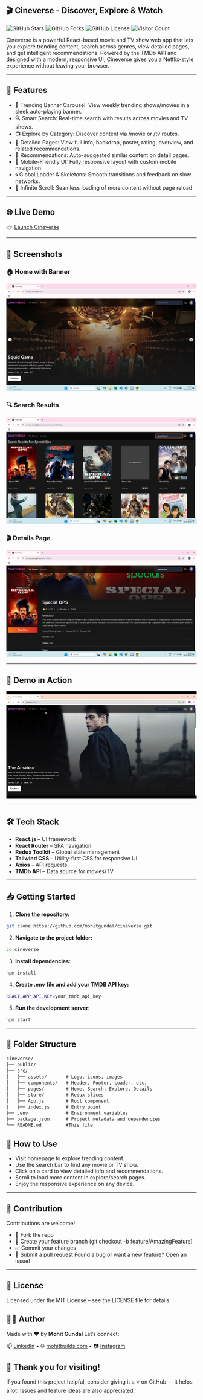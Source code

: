 ## 🎬 Cineverse - Discover, Explore & Watch

![GitHub Stars](https://img.shields.io/github/stars/mohitgundal/Calculator-App?style=social)
![GitHub Forks](https://img.shields.io/github/forks/mohitgundal/Calculator-App?style=social)
![GitHub License](https://img.shields.io/github/license/mohitgundal/Calculator-App)
![Visitor Count](https://komarev.com/ghpvc/?username=mohitgundal&label=Repo+Views&color=blue)

Cineverse is a powerful React-based movie and TV show web app that lets you explore trending content, search across genres, view detailed pages, and get intelligent recommendations. Powered by the TMDb API and designed with a modern, responsive UI, Cineverse gives you a Netflix-style experience without leaving your browser.

---

## 🚀 Features
- 🎥 Trending Banner Carousel: View weekly trending shows/movies in a sleek auto-playing banner.
- 🔍 Smart Search: Real-time search with results across movies and TV shows.
- 📺 Explore by Category: Discover content via /movie or /tv routes.
- 🎯 Detailed Pages: View full info, backdrop, poster, rating, overview, and related recommendations.
- 🤝 Recommendations: Auto-suggested similar content on detail pages.
- 📱 Mobile-Friendly UI: Fully responsive layout with custom mobile navigation.
- 🌀 Global Loader & Skeletons: Smooth transitions and feedback on slow networks.
- 🔁 Infinite Scroll: Seamless loading of more content without page reload.

---

## 🌐 Live Demo
👉 [Launch Cineverse](https://your-demo-link.netlify.app)

---

## 📸 Screenshots

### 🏠 Home with Banner
![Calculator ScreenShot 1](Images/Screenshot1.png)

### 🔍 Search Results
![Calculator ScreenShot 2](Images/Screenshot2.png)

### 🎬 Details Page
![Calculator ScreenShot 3](Images/Screenshot3.png)

---

## 🎥 Demo in Action
![Cineverse Demo](./Images/demo.gif)

---

## 🛠 Tech Stack

- **React.js** – UI framework
- **React Router** – SPA navigation
- **Redux Toolkit** – Global state management
- **Tailwind CSS** – Utility-first CSS for responsive UI
- **Axios** – API requests
- **TMDb API** – Data source for movies/TV

---

## 📥 Getting Started

1. **Clone the repository:**

```bash
git clone https://github.com/mohitgundal/cineverse.git
```


2. **Navigate to the project folder:**

```bash
cd cineverse
```

3. **Install dependencies:**

```bash
npm install
```

4. **Create .env file and add your TMDB API key:**

```bash
REACT_APP_API_KEY=your_tmdb_api_key
```

5. **Run the development server:**

```bash
npm start
```

---

## 📁 Folder Structure
```plaintext
cineverse/
├── public/
├── src/
│   ├── assets/       # Logo, icons, images
│   ├── components/   # Header, Footer, Loader, etc.
│   ├── pages/        # Home, Search, Explore, Details
│   ├── store/        # Redux slices
│   ├── App.js        # Root component
│   ├── index.js      # Entry point
├── .env              # Environment variables
├── package.json      # Project metadata and dependencies
└── README.md         #This file
```

## 📌 How to Use

- Visit homepage to explore trending content.
- Use the search bar to find any movie or TV show.
- Click on a card to view detailed info and recommendations.
- Scroll to load more content in explore/search pages.
- Enjoy the responsive experience on any device.

---

## 🤝 Contribution
Contributions are welcome!
- 🍴 Fork the repo
- 🔧 Create your feature branch (git checkout -b feature/AmazingFeature)
- ✅ Commit your changes
- 📩 Submit a pull request
Found a bug or want a new feature? Open an issue!

---

## 📄 License
Licensed under the MIT License – see the LICENSE file for details.


## 🙋‍♂️ Author  
Made with ❤️ by **Mohit Gundal**
Let’s connect: 

📫 [LinkedIn](https://www.linkedin.com/in/mohitbuilds/) • 🌐 [mohitbuilds.com](https://mohitbuilds.com) • 📷 [Instagram](https://www.instagram.com/_mohitbuilds/)


## 🙏 Thank you for visiting!
If you found this project helpful, consider giving it a ⭐ on GitHub — it helps a lot!
Issues and feature ideas are also appreciated.
